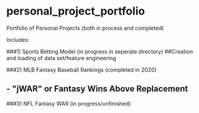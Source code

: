 # personal_project_portfolio
Portfolio of Personal Projects (both in process and completed)

Includes:

###1) Sports Betting Model (in progress in seperate directory)
##Creation and loading of data set/feature engineering
 
###2) MLB Fantasy Baseball Rankings (completed in 2020)
 ## - "jWAR" or Fantasy Wins Above Replacement
  
###3) NFL Fantasy WAR (in progress/unfinished)
